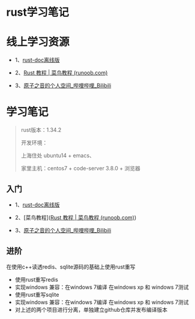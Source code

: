 # rust学习笔记

# 线上学习资源

+ 1、[rust-doc离线版](git@github.com:zjtomoon/rust-doc.git)



+ 2、[Rust 教程 | 菜鸟教程 (runoob.com)](https://www.runoob.com/rust/rust-tutorial.html)

  

+ 3、[原子之音的个人空间_哔哩哔哩_Bilibili](https://space.bilibili.com/437860379?from=search&seid=13127131681258617937)



# 学习笔记



> rust版本：1.34.2
>
> 开发环境：
>
> 上海住处 ubuntu14 + emacs、
>
> 家里主机：centos7 + code-server 3.8.0 + 浏览器



## 入门

+ 1、[rust-doc离线版](git@github.com:zjtomoon/rust-doc.git)



+ 2、[菜鸟教程]([Rust 教程 | 菜鸟教程 (runoob.com)](https://www.runoob.com/rust/rust-tutorial.html))

  

+ 3、[原子之音的个人空间_哔哩哔哩_Bilibili](https://space.bilibili.com/437860379?from=search&seid=13127131681258617937)

## 进阶

在使用c++读透redis、sqlite源码的基础上使用rust重写

+ 使用rust重写redis
+ 实现windows 兼容：在windows 7编译 在windows xp 和 windows 7测试
+ 使用rust重写sqlite
+ 实现windows 兼容：在windows 7编译 在windows xp 和 windows 7测试
+ 对上述的两个项目进行分离，单独建立github仓库并发布编译版本

